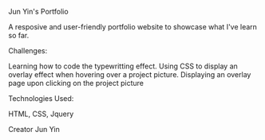 Jun Yin's Portfolio

A resposive and user-friendly portfolio website to showcase what I've learn so far. 

Challenges:

Learning how to code the typewritting effect.
Using CSS to display an overlay effect when hovering over a project picture.
Displaying an overlay page upon clicking on the project picture

Technologies Used:

HTML, CSS, Jquery

Creator
Jun Yin
